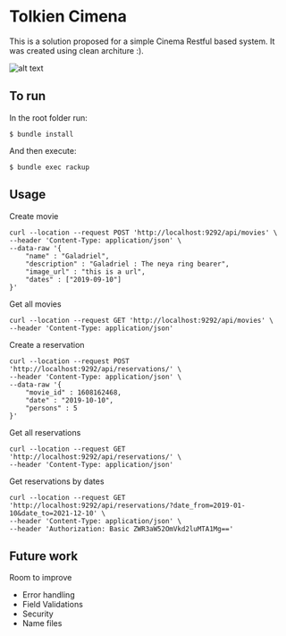 # Tolkien Cimena

This is a solution proposed for a simple Cinema Restful based system. It was created using clean architure :). 

![alt text](https://drive.google.com/uc?export=view&id=1VXUzDeVxCFvmVg4760FRneeURJWSStIU)

## To run

In the root folder run:

    $ bundle install

And then execute:

    $ bundle exec rackup


## Usage


Create movie

    curl --location --request POST 'http://localhost:9292/api/movies' \
    --header 'Content-Type: application/json' \
    --data-raw '{
        "name" : "Galadriel",
        "description" : "Galadriel : The neya ring bearer",
        "image_url" : "this is a url",
        "dates" : ["2019-09-10"]
    }'

Get all movies

    curl --location --request GET 'http://localhost:9292/api/movies' \
    --header 'Content-Type: application/json'

Create  a reservation

    curl --location --request POST 'http://localhost:9292/api/reservations/' \
    --header 'Content-Type: application/json' \
    --data-raw '{
        "movie_id" : 1608162468,
        "date" : "2019-10-10",
        "persons" : 5
    }'
    

Get all reservations

    curl --location --request GET 'http://localhost:9292/api/reservations/' \
    --header 'Content-Type: application/json' 
    
Get reservations by dates 

    curl --location --request GET 'http://localhost:9292/api/reservations/?date_from=2019-01-10&date_to=2021-12-10' \
    --header 'Content-Type: application/json' \
    --header 'Authorization: Basic ZWR3aW52OmVkd2luMTA1Mg=='

## Future work

Room to improve

- Error handling
- Field Validations
- Security
- Name files
